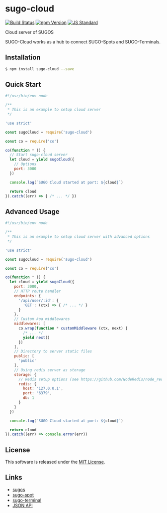 sugo-cloud
==========

<!---
This file is generated by ape-tmpl. Do not update manually.
--->

<!-- Badge Start -->
<a name="badges"></a>

[![Build Status][bd_travis_com_shield_url]][bd_travis_com_url]
[![npm Version][bd_npm_shield_url]][bd_npm_url]
[![JS Standard][bd_standard_shield_url]][bd_standard_url]

[bd_repo_url]: https://github.com/realglobe-Inc/sugo-cloud
[bd_travis_url]: http://travis-ci.org/realglobe-Inc/sugo-cloud
[bd_travis_shield_url]: http://img.shields.io/travis/realglobe-Inc/sugo-cloud.svg?style=flat
[bd_travis_com_url]: http://travis-ci.com/realglobe-Inc/sugo-cloud
[bd_travis_com_shield_url]: https://api.travis-ci.com/realglobe-Inc/sugo-cloud.svg?token=aeFzCpBZebyaRijpCFmm
[bd_license_url]: https://github.com/realglobe-Inc/sugo-cloud/blob/master/LICENSE
[bd_codeclimate_url]: http://codeclimate.com/github/realglobe-Inc/sugo-cloud
[bd_codeclimate_shield_url]: http://img.shields.io/codeclimate/github/realglobe-Inc/sugo-cloud.svg?style=flat
[bd_codeclimate_coverage_shield_url]: http://img.shields.io/codeclimate/coverage/github/realglobe-Inc/sugo-cloud.svg?style=flat
[bd_gemnasium_url]: https://gemnasium.com/realglobe-Inc/sugo-cloud
[bd_gemnasium_shield_url]: https://gemnasium.com/realglobe-Inc/sugo-cloud.svg
[bd_npm_url]: http://www.npmjs.org/package/sugo-cloud
[bd_npm_shield_url]: http://img.shields.io/npm/v/sugo-cloud.svg?style=flat
[bd_standard_url]: http://standardjs.com/
[bd_standard_shield_url]: https://img.shields.io/badge/code%20style-standard-brightgreen.svg

<!-- Badge End -->


<!-- Description Start -->
<a name="description"></a>

Cloud server of SUGOS

<!-- Description End -->


<!-- Overview Start -->
<a name="overview"></a>


SUGO-Cloud works as a hub to connect SUGO-Spots and SUGO-Terminals.


<!-- Overview End -->


<!-- Sections Start -->
<a name="sections"></a>

<!-- Section from "doc/guides/01.Installation.md.hbs" Start -->

<a name="section-doc-guides-01-installation-md"></a>
Installation
-----

```bash
$ npm install sugo-cloud --save
```


<!-- Section from "doc/guides/01.Installation.md.hbs" End -->

<!-- Section from "doc/guides/02.Quick Start.md.hbs" Start -->

<a name="section-doc-guides-02-quick-start-md"></a>
Quick Start
---------

```javascript
#!/usr/bin/env node

/**
 * This is an example to setup cloud server
 */

'use strict'

const sugoCloud = require('sugo-cloud')

const co = require('co')

co(function * () {
  // Start sugo-cloud server
  let cloud = yield sugoCloud({
    // Options
    port: 3000
  })

  console.log(`SUGO Cloud started at port: ${cloud}`)

  return cloud
}).catch((err) => { /* ... */ })

```


<!-- Section from "doc/guides/02.Quick Start.md.hbs" End -->

<!-- Section from "doc/guides/03.Advanced Usage.md.hbs" Start -->

<a name="section-doc-guides-03-advanced-usage-md"></a>
Advanced Usage
---------

```javascript
#!/usr/bin/env node

/**
 * This is an example to setup cloud server with advanced options
 */

'use strict'

const sugoCloud = require('sugo-cloud')

const co = require('co')

co(function * () {
  let cloud = yield sugoCloud({
    port: 3000,
    // HTTP route handler
    endpoints: {
      '/api/user/:id': {
        'GET': (ctx) => { /* ... */ }
      }
    },
    // Custom koa middlewares
    middlewares: [
      co.wrap(function * customMiddleware (ctx, next) {
        /* ... */
        yield next()
      })
    ],
    // Directory to server static files
    public: [
      'public'
    ],
    // Using redis server as storage
    storage: {
      // Redis setup options (see https://github.com/NodeRedis/node_redis)
      redis: {
        host: '127.0.0.1',
        port: '6379',
        db: 1
      }
    }
  })

  console.log(`SUGO Cloud started at port: ${cloud}`)

  return cloud
}).catch((err) => console.error(err))

```


<!-- Section from "doc/guides/03.Advanced Usage.md.hbs" End -->


<!-- Sections Start -->


<!-- LICENSE Start -->
<a name="license"></a>

License
-------
This software is released under the [MIT License](https://github.com/realglobe-Inc/sugo-cloud/blob/master/LICENSE).

<!-- LICENSE End -->


<!-- Links Start -->
<a name="links"></a>

Links
------

+ [sugos](https://github.com/realglobe-Inc/sugos)
+ [sugo-spot](https://github.com/realglobe-Inc/sugo-spot)
+ [sugo-terminal](https://github.com/realglobe-Inc/sugo-terminal)
+ [JSON API](http://jsonapi.org)

<!-- Links End -->
